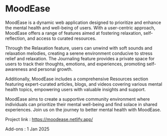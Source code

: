# MoodEase

MoodEase is a dynamic web application designed to prioritize and enhance the mental health and well-being of users. With a user-centric approach, MoodEase offers a range of features aimed at fostering relaxation, self-reflection, and access to curated resources.

Through the Relaxation feature, users can unwind with soft sounds and relaxation melodies, creating a serene environment conducive to stress relief and relaxation. The Journaling feature provides a private space for users to track their thoughts, emotions, and experiences, promoting self-awareness and personal growth.

Additionally, MoodEase includes a comprehensive Resources section featuring expert-curated articles, blogs, and videos covering various mental health topics, empowering users with valuable insights and support.

MoodEase aims to create a supportive community environment where individuals can prioritize their mental well-being and find solace in shared experiences. Join us on the journey to better mental health with MoodEase.

Project link : https://moodease.netlify.app/

Add-ons : 1 Jan 2025